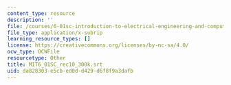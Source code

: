 ```yaml
---
content_type: resource
description: ''
file: /courses/6-01sc-introduction-to-electrical-engineering-and-computer-science-i-spring-2011/da828303e5cbed0dd429d6f8f9a3dafb_MIT6_01SC_rec10_300k.srt
file_type: application/x-subrip
learning_resource_types: []
license: https://creativecommons.org/licenses/by-nc-sa/4.0/
ocw_type: OCWFile
resourcetype: Other
title: MIT6_01SC_rec10_300k.srt
uid: da828303-e5cb-ed0d-d429-d6f8f9a3dafb
---
```

